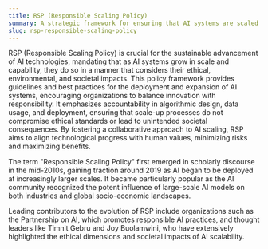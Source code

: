 ```yaml
---
title: RSP (Responsible Scaling Policy)
summary: A strategic framework for ensuring that AI systems are scaled prudently, focusing on ethical, environmental, and societal implications.
slug: rsp-responsible-scaling-policy
---
```


RSP (Responsible Scaling Policy) is crucial for the sustainable advancement of AI technologies, mandating that as AI systems grow in scale and capability, they do so in a manner that considers their ethical, environmental, and societal impacts. This policy framework provides guidelines and best practices for the deployment and expansion of AI systems, encouraging organizations to balance innovation with responsibility. It emphasizes accountability in algorithmic design, data usage, and deployment, ensuring that scale-up processes do not compromise ethical standards or lead to unintended societal consequences. By fostering a collaborative approach to AI scaling, RSP aims to align technological progress with human values, minimizing risks and maximizing benefits.

The term "Responsible Scaling Policy" first emerged in scholarly discourse in the mid-2010s, gaining traction around 2019 as AI began to be deployed at increasingly larger scales. It became particularly popular as the AI community recognized the potent influence of large-scale AI models on both industries and global socio-economic landscapes.

Leading contributors to the evolution of RSP include organizations such as the Partnership on AI, which promotes responsible AI practices, and thought leaders like Timnit Gebru and Joy Buolamwini, who have extensively highlighted the ethical dimensions and societal impacts of AI scalability.